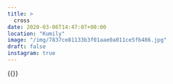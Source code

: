 ```yaml
---
title: >
  cross
date: 2020-03-06T14:47:07+00:00
location: "Kumily"
image: "/img/7837ce81133b3f01aae0a011ce5fb486.jpg"
draft: false
instagram: true
---
```


{{<photo src="/img/7837ce81133b3f01aae0a011ce5fb486.jpg">}}
